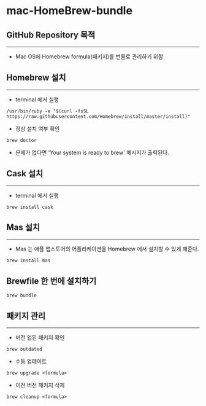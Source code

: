 # mac-HomeBrew-bundle

## GitHub Repository 목적
---
- Mac OS에 Homebrew formula(패키지)를 번들로 관리하기 위함

## Homebrew 설치
---
- terminal 에서 실행
```
/usr/bin/ruby -e "$(curl -fsSL https://raw.githubusercontent.com/Homebrew/install/master/install)"
```
- 정상 설치 여부 확인
```
brew doctor
```
  - 문제가 없다면 'Your system is ready to brew' 메시지가 출력된다.

## Cask 설치
---
- terminal 에서 실행
```
brew install cask
```

## Mas 설치
---
- Mas 는 애플 앱스토어의 어플리케이션을 Homebrew 에서 설치할 수 있게 해준다.
```
brew install mas
```

## Brewfile 한 번에 설치하기
```
brew bundle
```

## 패키지 관리
---
- 버전 업된 패키지 확인
```
brew outdated
```
- 수동 업데이트
```
brew upgrade <formula>
```
- 이전 버전 패키지 삭제
```
brew cleanup <formula>
```
